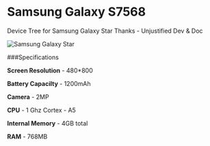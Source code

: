 # Samsung Galaxy S7568



Device Tree for Samsung Galaxy Star
Thanks - Unjustified Dev & Doc


![Samsung Galaxy Star](http://i3.hexunimg.cn/2013-03-18/152200816.jpg)


###Specifications


**Screen Resolution** - 480*800 

**Battery Capacilty** - 1200mAh

**Camera** - 2MP

**CPU** - 1 Ghz Cortex - A5

**Internal Memory** - 4GB total

**RAM** - 768MB
